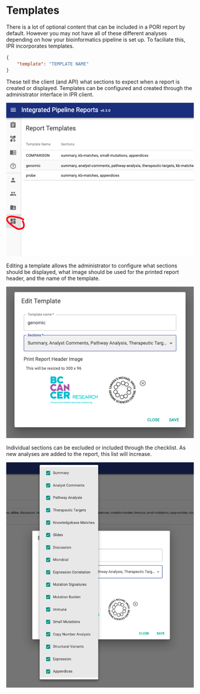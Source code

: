 # Templates

There is a lot of optional content that can be included in a PORI report by default. However you may not have all of these different analyses depending on how your bioinformatics pipeline is set up. To faciliate this, IPR incorporates templates.

```json
{
    "template": "TEMPLATE NAME"
}
```

These tell the client (and API) what sections to expect when a report is created or displayed. Templates can be configured and created through the administrator interface in IPR client.

![template icon](./images/ipr_client.template.sidebar.png)

Editing a template allows the administrator to configure what sections should be displayed, what image should be used for the printed report header, and the name of the template.

![Editing a template](./images/ipr_client.template.edit.png)

Individual sections can be excluded or included through the checklist. As new analyses are added to the report, this list will increase.

![Editing a template](./images/ipr_client.template.edit.sections.png)
